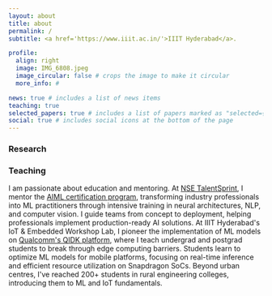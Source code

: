 ```yaml
---
layout: about
title: about
permalink: /
subtitle: <a href='https://www.iiit.ac.in/'>IIIT Hyderabad</a>.

profile:
  align: right
  image: IMG_6808.jpeg
  image_circular: false # crops the image to make it circular
  more_info: #

news: true # includes a list of news items
teaching: true
selected_papers: true # includes a list of papers marked as "selected={true}"
social: true # includes social icons at the bottom of the page
---
```


### Research 


### Teaching

I am passionate about education and mentoring. At [NSE TalentSprint](https://talentsprint.com/?srsltid=AfmBOoruCeg3vOWrY0fkSuGi06p49esrpKXLBN8X7ubhhi0VJYEteYo8), I mentor the [AIML certification program](https://talentsprint.com/course/ai-machine-learning-iiit-hyderabad), transforming industry professionals into ML practitioners through intensive training in neural architectures, NLP, and computer vision. I guide teams from concept to deployment, helping professionals implement production-ready AI solutions. At IIIT Hyderabad's IoT & Embedded Workshop Lab, I pioneer the implementation of ML models on [Qualcomm's QIDK platform](https://www.qualcomm.com/developer/hardware/qualcomm-innovators-development-kit), where I teach undergrad and postgrad students to break through edge computing barriers. Students learn to optimize ML models for mobile platforms, focusing on real-time inference and efficient resource utilization on Snapdragon SoCs. Beyond urban centres, I've reached 200+ students in rural engineering colleges, introducing them to ML and IoT fundamentals.
